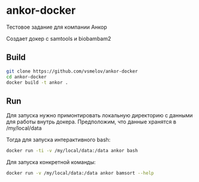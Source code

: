 # ankor-docker
Тестовое задание для компании Анкор

Создает докер с samtools и biobambam2

## Build

```bash
git clone https://github.com/vsmelov/ankor-docker
cd ankor-docker
docker build -t ankor .
```

## Run

Для запуска нужно примонтировать локальную директорию с данными для работы внутрь докера.
Предположим, что данные хранятся в /my/local/data

Тогда для запуска интерактивного bash:

```bash
docker run -ti -v /my/local/data:/data ankor bash
```

Для запуска конкретной команды:

```bash
docker run -v /my/local/data:/data ankor bamsort --help
```
